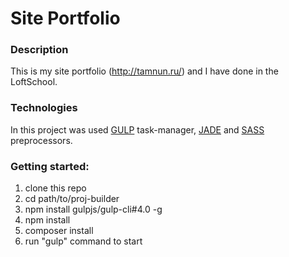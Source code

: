# Site Portfolio

### Description

This is my site portfolio (http://tamnun.ru/) and I have done in the LoftSchool. 

### Technologies

In this project was used [GULP](http://gulpjs.com/) task-manager,
[JADE](http://jade-lang.com/) and [SASS](http://sass-lang.com/) preprocessors.

### Getting started:

1. clone this repo
2. cd path/to/proj-builder
3. npm install gulpjs/gulp-cli#4.0 -g
4. npm install
5. composer install
6. run "gulp" command to start
